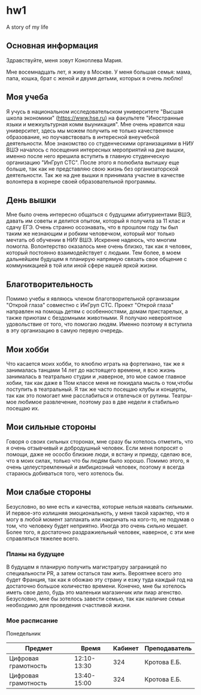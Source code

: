 # hw1
A story of my life

## Основная информация

Здравствуйте, меня зовут Коноплева Мария. 

Мне восемнадцать лет, я живу в Москве. У меня большая семья: мама, папа, кошка, брат с женой и двумя детьми, которых я очень люблю!

## Моя учеба

Я учусь в национальном исследовательском университете "Высшая школа экономики" (https://www.hse.ru) на факультете "Иностранные языки и межкультурная комм выуникация". Мне очень нравится наш университет, здесь мы можем получить не только качественное образование, но поучавствовать в интересной внеучебной деятельности. Мое знакомство со студенческими организациями в НИУ ВШЭ началось с посещения интересных мероприятий на дне вышки, именно после него ярешила вступить в главную студенческую организацию "ИнГруп СТС". После этого я полюбила вытишку еще больше, так как не представляю свою жизнь без организаторской деятельности. Так же на дне вышки я принимала участие в качестве волонтера в корнере своей образовательной программы.

## День вышки

Мне было очень интересно общаться с будущими абитуриентами ВШЭ, давать им советы и делится опытом, который я получила за 11 клас и сдачу ЕГЭ. Очень странно осознавать, что в прошлом году ты был таким же незнающим и робким человечком, который мог только мечтать об обучении в НИУ ВШЭ. Искренне надеюсь, что  многим помогла. Волонтерство оказалось мне очень близко, так как я человек, который постоянно взаимодействует с людьми. Тем более, в моем дальнейшем будущем я планирую напрямую связать свое общение с коммуникацией в той или иной сфере нашей яркой жизни.

## Благотворительность

Помимо учебы я являюсь членом благотворительной организации "Открой глаза" совместно с ИнГруп СТС. Проект "Открой глаза" направлен на помощь детям с особенностями, домам пристарелых, а также приютам с бездомными животными. Я получаю невероятное удовольствие от того, что помогаю людям. Именно поэтому я вступила в эту организацию в самую первую очередь.

## Мои хобби

  Что касается моих хобби, то ялюблю играть на фортепиано, так же я занималась танцами 14 лет до настоящего времени, я всю жизнь занималась в театрально студии и ,наверное, это мое самое главное хобии, так как даже в 11ом классе меня не покидала мысль о том,чтобы поступить в театральный.
  Я так же часто посещаю клубы и концерты, так как это помогает мне расслабиться и отвлечься от рутины. Театры- мое любимое развлечение, поэтому раз в две недели я стабильно посещаю их.
  
 ## Мои сильные стороны 

Говоря о своих сильных сторонах, мне сразу бы хотелось отметить, что я очень отзывчивый и добродушный человек. Если меня попросят о помощи, даже не ососбо близкие люди, я встану и приеду, сделаю все, что в моих силах, только что бы людям было хорошо. Помимо этого, я очень целеустремленный и амбициозный человек, поэтому я всегда стараюсь добиваться того, чего хотелось бы. 

## Мои слабые стороны

Безусловно, во мне есть и качества, которые нельзя назвать сильными. И первое-это излишняя эмоциональноть, у меня такой характер, что я могу в любой момент заплакать или накричать на кого-то, не подумав о том, что человеку будет неприятно. Иногда это очень сильно мешает. Более того, я достаточно раздражиельный человек, наверное, с эти мне справляться тяжелее всего.

### Планы на будущее

В будущем я планирую получить магистратуру заграницей по специальности PR, а затем остаться там жить. Вероятнее всего это будет Франция, так как я обожаю эту страну и езжу туда каждый год на достаточно большое количество времени. Конечно, мне бы хотелось иметь свое дело, будь это маленьки магазинчик или пиар агенство. Безусловно, мне бы зотелось завести семью, так как наличие семьи необходимо для проведения счастливой жизни.

### Мое расписание

Понедельник

| Предмет | Время | Кабинет | Преподаватель |
| ------- | ----- | ------- | ------------- |
| Цифровая грамотность | 12:10-13:30 | 324 | Кротова Е.Б. |
| Цифровая грамотность | 13:40-15:00 | 324 | Кротова Е.Б. |



  
 
  
  
  
  
  
